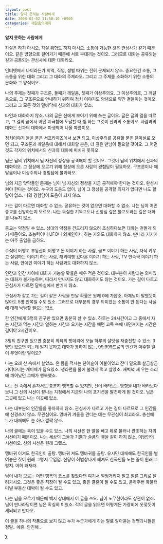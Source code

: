 ```yaml
---
layout: post
title: 알지 못하는 사람에게
date: 2008-02-02 11:50:10 +0900
categories: 깨달음의대화
---
```

**알지 못하는 사람에게**

자살은 하지 마시오. 자살 위협도 하지 마시오. 소통이 가능한 것은 관심사가 같기 때문이오. 같은 방향으로 걸어가기 때문에 서로 부대끼는 것이오. 그러므로 대화는 공유되는 길과 공통되는 관심사에 대한 대화라오. 

인터넷에서 나이라든가 학력, 직업, 성별 따위는 전혀 문제되지 않소. 중요한건 소통, 그 소통을 위한 대화 그리고 그 대화의 주제라오. 그리고 그 주제를 소화하기 위한 소통의 문화와 그 양식이오.

나의 주제는 첫째가 구조론, 둘째가 깨달음, 셋째가 이상주의요. 그 이상주의로, 그 깨달음으로, 그 구조론으로 안내하기 위하여 정치 이야기도 양념으로 약간 곁들이는 것이오. 그리고 그 모든 것의 밑바닥에 신과의 대화가 있소.

타인과 대화하지 않소. 나의 글은 신에게 보이기 위해 쓰는 글이오. 글은 글의 결을 따르고, 그 결의 끝에서 어떤 지극함에 도달할 때 찡 하는 그것이 신과의 소통이오. 사람과의 대화는 신과의 대화에서 파생되어 나올 따름이오. 

정치이야기 들을 분은 서프라이즈에서 보면 되고, 이상주의를 공유할 분은 달마실로 오면 되고, 구조론과 깨달음에 대해서 대화할 분은, 더 깊은 만남이 필요할 것이오. 그 어떤 것도 각자의 위치에서의 신과의 대화에 미치지 못하오.

님은 님의 위치에서 님 자신의 정상을 공격해야 할 것이오. 그것이 님의 위치에서 신과의 대화이오. 그 정상에 오르기 위해 정상에 오른 사람의 경험담이 필요하오. 구조론이나 깨달음이나 이상주의나 경험담에 불과하오. 

님의 지금 맞닥들인 문제는 님이 님 자신의 정상을 지금 공격해야 한다는 것이오. 완성시켜야 한다는 것이오. 누구의 도움도 없이. 님이 그 정상을 공격할 의지가 없다면 나도 할 말이 없소. 나의 경험담이 도움이 되지 않소. 

가는 길이 다르면 대화할 수 없소. 공유하는 것이 없으면 대화할 수 없소. 나는 님이 어떤 종교를 신앙하는지 모르오. 나는 독실한 기독교도나 신앙심 깊은 불교도와는 깊은 대화를 나누지 않소.

종교는 약점일 수 있소. 상대의 약점을 건드리지 않으려 조심하다보면 대화는 겉돌게 되기 때문이오. 초능력이니 UFO니 외계인이니 하는 자와도 대화하지 않소. 딴나라 지지자는 아주 출입을 금하오.

주식이 어떻고 부동산이 어떻고 돈 이야기 하는 사람, 골프 이야기 하는 사람, 자식 키우고 살림하는 이야기 하는 사람, 해외여행 갔다온 이야기 하는 사람, TV 연속극 이야기 하는 사람, 연예인 이야기 하는 사람과도 대화하지 않소. 

인간과 인간 사이에 대화가 가능할 확률은 매우 적은 것이오. 대부분이 사람과는 의미있는 대화가 불가능하며, 따라서 만나지도 않고 대화하지도 않는 것이오. 가는 길이 다르고 관심사가 다르면 달마실에서 반기지 않소.

관심사가 같고 가는 길이 같은 사람을 만날 확률은 원래 0에 가깝소. 아제님이 말했듯이 많아도 5명 안쪽일 수도 있소. 그러므로 대부분의 경우 의미있는 소통이 안 된다는 사실에 대해 낙담할 필요는 없소. 

한 인간에게 3명의 친구만 있으면 충분히 살 수 있소. 하루는 24시간이고 그 중에서 자는 시간과 먹는 시간과 일하는 시간과 오가는 시간을 빼면 고독 속에 내던져지는 시간은 길어야 3시간이오.

3명의 친구만 있으면 충분히 의욕의 밧데리에 오늘 하루의 살맛을 재충전할 수 있소. 3명만 있으면 되는데 알지 못하고 대화가 통하지 않는, 99.999프로의 인간과 마주칠 일이 무엇이란 말이오? 

나는 오래 산 속에서 살았소. 온 몸을 적시는 찬이슬이 이불이었고 잔디 밑으로 살금살금 기어다니는 개미떼가 담요였소. 생라면을 물에 불려서 먹고 살았소. 새벽녘 새 우는 소리에 깨어났던 그때가 행복했소.

나는 산 속에서 혼자서도 충분히 행복할 수 있지만, 신이 바라보는 방향을 내가 바라보다 보니 그 신의 시선이 끝나는 지점에서 지금의 나의 포지션을 발견하게 된 것이오. 님은 그곳에 있고 나는 이곳에 있소. 

나는 대부분의 인간들을 좋아하지 않소. 관심사가 다르고 가는 길이 다르므로 그 인간들에 신경쓰지 않소. 무관심이오. 명바귀 겨울을 견디는 데는 무관심이 최고라오. 총선에 누가 대패해도 눈 하나 깜짝 않소.

나의 글에는 독이 있을 수도 있소. 나의 시선은 한 발을 빼고 뒤로 물러나 관조하는 자의 시선이기 때문이오. 나는 세상의 그들과 기쁨과 슬픔의 결을 같이 하지 않소. 이방인의 시선이오. 신의 시선은 원래 그랬소.

맹바귀 이겨도 한국인이 골탕. 맹바귀 져도 맹바귀들 골탕. 유시민 대패해도 한국인들 벌여놓은 짓이 원래 그렇지 무덤덤. 신당이 허벌창나게 깨져도 한국인들 노는 꼴이 원래 그렇지. 어허 쾌재라. 

님이 내가 모르는 어떤 행복의 코스를 찾았다면 여기서 얼쩡거리지 말고 얼른 그리로 달려가시오. 그것은 좋은 직장이 될 수도 있고, 좋은 결혼이 될 수도 있고, 운하주변 화물터미널 부동산 대박이 될 수도 있고.

나는 님을 모르기 때문에 백지 상태에서 이 글을 쓰오. 님이 노무현이라도 상관이 없소. 님이 딴나라당이면 님은 확실히 미쳤소. 적의 글을 읽으면 어떻게든 가랑비에 옷젖듯이 세뇌되고 만다오. 

이 글을 하나의 작품으로 보지 않고 누가 누군가에게 하는 말로 알아듣는 청맹과니들은 정말.. 에휴. 안친해..

∑